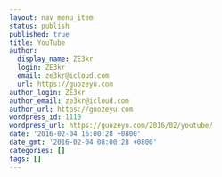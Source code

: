 ```yaml
---
layout: nav_menu_item
status: publish
published: true
title: YouTube
author:
  display_name: ZE3kr
  login: ZE3kr
  email: ze3kr@icloud.com
  url: https://guozeyu.com
author_login: ZE3kr
author_email: ze3kr@icloud.com
author_url: https://guozeyu.com
wordpress_id: 1110
wordpress_url: https://guozeyu.com/2016/02/youtube/
date: '2016-02-04 16:00:28 +0800'
date_gmt: '2016-02-04 08:00:28 +0800'
categories: []
tags: []
---
```


